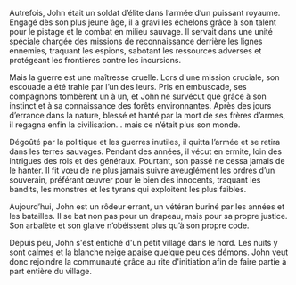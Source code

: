 Autrefois, John était un soldat d’élite dans l’armée d’un puissant royaume. Engagé dès son plus jeune âge, il a gravi les échelons grâce à son talent pour le pistage et le combat en milieu sauvage. Il servait dans une unité spéciale chargée des missions de reconnaissance derrière les lignes ennemies, traquant les espions, sabotant les ressources adverses et protégeant les frontières contre les incursions.

Mais la guerre est une maîtresse cruelle. Lors d'une mission cruciale, son escouade a été trahie par l’un des leurs. Pris en embuscade, ses compagnons tombèrent un à un, et John ne survécut que grâce à son instinct et à sa connaissance des forêts environnantes. Après des jours d’errance dans la nature, blessé et hanté par la mort de ses frères d’armes, il regagna enfin la civilisation... mais ce n’était plus son monde.

Dégoûté par la politique et les guerres inutiles, il quitta l’armée et se retira dans les terres sauvages. Pendant des années, il vécut en ermite, loin des intrigues des rois et des généraux. Pourtant, son passé ne cessa jamais de le hanter. Il fit vœu de ne plus jamais suivre aveuglément les ordres d’un souverain, préférant œuvrer pour le bien des innocents, traquant les bandits, les monstres et les tyrans qui exploitent les plus faibles.

Aujourd’hui, John est un rôdeur errant, un vétéran buriné par les années et les batailles. Il se bat non pas pour un drapeau, mais pour sa propre justice. Son arbalète et son glaive n’obéissent plus qu’à son propre code.

Depuis peu, John s'est entiché d'un petit village dans le nord. Les nuits y sont calmes et la blanche neige apaise quelque peu ces démons. John veut donc rejoindre la communauté grâce au rite d'initiation afin de faire partie à part entière du village.